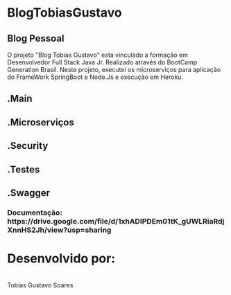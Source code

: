 # BlogTobiasGustavo
<h2>
Blog Pessoal
</h2>
  O projeto "Blog Tobias Gustavo" esta vinculado a formação em Desenvolvedor Full Stack Java Jr. Realizado através do BootCamp Generation Brasil.
  Neste projeto, executei os microserviços para aplicação do FrameWork SpringBoot e Node.Js e execução em Heroku.
  <h2>
  .Main
  <h2>
  .Microserviços
  <h2>
  .Security
  <h2>
  .Testes
  <h2>
  .Swagger

<h3>
Documentação:
https://drive.google.com/file/d/1xhADIPDEm01tK_gUWLRiaRdjXnnHS2Jh/view?usp=sharing
</h3>
<h1>
  Desenvolvido por: 
</h1>
<br>
		Tobias Gustavo Soares 

